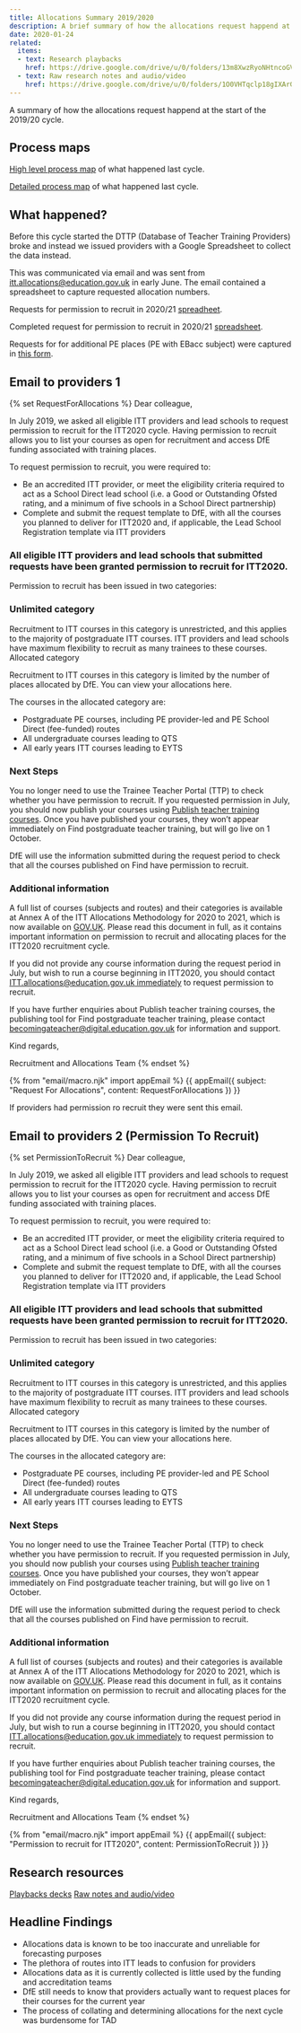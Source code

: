 ```yaml
---
title: Allocations Summary 2019/2020
description: A brief summary of how the allocations request happend at the start of the 2019/20 cycle.
date: 2020-01-24
related:
  items:
  - text: Research playbacks
    href: https://drive.google.com/drive/u/0/folders/13m8XwzRyoNHtncoGVsomBhFMJaSSrMpZ
  - text: Raw research notes and audio/video
    href: https://drive.google.com/drive/u/0/folders/1O0VHTqclp18gIXArG1a-I5FsSdUAusEy
---
```

A summary of how the allocations request happend at the start of the 2019/20 cycle.

## Process maps

[High level process map](https://docs.google.com/drawings/d/1nj1xNt6sY8fXA_dNcFnDpi_wu5mvZhUzoUpQtZb0pIw/edit) of what happened last cycle. 

[Detailed process map](https://docs.google.com/drawings/d/1WxN1dtugXdIX_xwGRfSqzoDWawgz0LubA2e2hwe5FnE/edit) of what happened last cycle.

## What happened?

Before this cycle started the DTTP (Database of Teacher Training Providers) broke and instead we issued providers with a Google Spreadsheet to collect the data instead. 

This was communicated via email and was sent from itt.allocations@education.gov.uk in early June. The email contained a spreadsheet to capture requested allocation numbers.

Requests for permission to recruit in 2020/21 [spreadheet](https://drive.google.com/open?id=14gIFMljWyXW9Ys2E84Eg4cBQGUGzxhYd).

Completed request for permission to recruit in 2020/21 [spreadsheet](https://drive.google.com/open?id=1C1SpBWpvAy8guE6TUdRqmt9e12RzuVmQ).

Requests for for additional PE places (PE with EBacc subject) were captured in [this form](https://drive.google.com/open?id=1vg8lo_59kpXDRw6aWfuFjJWzXQ0driok).

## Email to providers 1

{% set RequestForAllocations %}
Dear colleague,

In July 2019, we asked all eligible ITT providers and lead schools to request permission to recruit for the ITT2020 cycle. Having permission to recruit allows you to list your courses as open for recruitment and access DfE funding associated with training places.

To request permission to recruit, you were required to:

* Be an accredited ITT provider, or meet the eligibility criteria required to act as a School Direct lead school (i.e. a Good or Outstanding Ofsted rating, and a minimum of five schools in a School Direct partnership)
* Complete and submit the request template to DfE, with all the courses you planned to deliver for ITT2020 and, if applicable, the Lead School Registration template via ITT providers

### All eligible ITT providers and lead schools that submitted requests have been granted permission to recruit for ITT2020.

Permission to recruit has been issued in two categories: 

### Unlimited category

Recruitment to ITT courses in this category is unrestricted, and this applies to the majority of postgraduate ITT courses. ITT providers and lead schools have maximum flexibility to recruit as many trainees to these courses.
Allocated category

Recruitment to ITT courses in this category is limited by the number of places allocated by DfE. You can view your allocations here.

The courses in the allocated category are:

* Postgraduate PE courses, including PE provider-led and PE School Direct (fee-funded) routes
* All undergraduate courses leading to QTS
* All early years ITT courses leading to EYTS

### Next Steps

You no longer need to use the Trainee Teacher Portal (TTP) to check whether you have permission to recruit. If you requested permission in July, you should now publish your courses using [Publish teacher training courses](https://interactions.signin.education.gov.uk/133e7c2e-0119-4cee-bace-41e22aec5f0f/usernamepassword?clientid=bats&redirect_uri=https://publish-teacher-training-courses.education.gov.uk/auth/cb). Once you have published your courses, they won’t appear immediately on Find postgraduate teacher training, but will go live on 1 October.

DfE will use the information submitted during the request period to check that all the courses published on Find have permission to recruit.

### Additional information

A full list of courses (subjects and routes) and their categories is available at Annex A of the ITT Allocations Methodology for 2020 to 2021, which is now available on [GOV.​UK](https://www.gov.uk/government/publications/requesting-initial-teacher-training-places-2020-to-2021). Please read this document in full, as it contains important information on permission to recruit and allocating places for the ITT2020 recruitment cycle.

If you did not provide any course information during the request period in July, but wish to run a course beginning in ITT2020, you should contact [ITT.allocations@education.gov.uk immediately](mailto:ITT.allocations@education.gov.uk) to request permission to recruit.

If you have further enquiries about Publish teacher training courses, the publishing tool for Find postgraduate teacher training, please contact [becomingateacher@digital.education.gov.uk](mailto:becomingateacher@digital.education.gov.uk) for information and support.

Kind regards,

Recruitment and Allocations Team
{% endset %}

{% from "email/macro.njk" import appEmail %}
{{ appEmail({
  subject: "Request For Allocations",
  content: RequestForAllocations
}) }}

If providers had permission ro recruit they were sent this email.

## Email to providers 2 (Permission To Recruit) 

{% set PermissionToRecruit %}
Dear colleague,

In July 2019, we asked all eligible ITT providers and lead schools to request permission to recruit for the ITT2020 cycle. Having permission to recruit allows you to list your courses as open for recruitment and access DfE funding associated with training places.

To request permission to recruit, you were required to:

* Be an accredited ITT provider, or meet the eligibility criteria required to act as a School Direct lead school (i.e. a Good or Outstanding Ofsted rating, and a minimum of five schools in a School Direct partnership)
* Complete and submit the request template to DfE, with all the courses you planned to deliver for ITT2020 and, if applicable, the Lead School Registration template via ITT providers

### All eligible ITT providers and lead schools that submitted requests have been granted permission to recruit for ITT2020.

Permission to recruit has been issued in two categories: 

### Unlimited category

Recruitment to ITT courses in this category is unrestricted, and this applies to the majority of postgraduate ITT courses. ITT providers and lead schools have maximum flexibility to recruit as many trainees to these courses.
Allocated category

Recruitment to ITT courses in this category is limited by the number of places allocated by DfE. You can view your allocations here.

The courses in the allocated category are:

* Postgraduate PE courses, including PE provider-led and PE School Direct (fee-funded) routes
* All undergraduate courses leading to QTS
* All early years ITT courses leading to EYTS

### Next Steps

You no longer need to use the Trainee Teacher Portal (TTP) to check whether you have permission to recruit. If you requested permission in July, you should now publish your courses using [Publish teacher training courses](https://interactions.signin.education.gov.uk/133e7c2e-0119-4cee-bace-41e22aec5f0f/usernamepassword?clientid=bats&redirect_uri=https://publish-teacher-training-courses.education.gov.uk/auth/cb). Once you have published your courses, they won’t appear immediately on Find postgraduate teacher training, but will go live on 1 October.

DfE will use the information submitted during the request period to check that all the courses published on Find have permission to recruit.

### Additional information

A full list of courses (subjects and routes) and their categories is available at Annex A of the ITT Allocations Methodology for 2020 to 2021, which is now available on [GOV.​UK](https://www.gov.uk/government/publications/requesting-initial-teacher-training-places-2020-to-2021). Please read this document in full, as it contains important information on permission to recruit and allocating places for the ITT2020 recruitment cycle.

If you did not provide any course information during the request period in July, but wish to run a course beginning in ITT2020, you should contact [ITT.allocations@education.gov.uk immediately](mailto:ITT.allocations@education.gov.uk) to request permission to recruit.

If you have further enquiries about Publish teacher training courses, the publishing tool for Find postgraduate teacher training, please contact [becomingateacher@digital.education.gov.uk](mailto:becomingateacher@digital.education.gov.uk) for information and support.

Kind regards,

Recruitment and Allocations Team
{% endset %}

{% from "email/macro.njk" import appEmail %}
{{ appEmail({
  subject: "Permission to recruit for ITT2020",
  content: PermissionToRecruit
}) }}

## Research resources
[Playbacks decks](https://drive.google.com/drive/u/0/folders/13m8XwzRyoNHtncoGVsomBhFMJaSSrMpZ)
[Raw notes and audio/video](https://drive.google.com/drive/u/0/folders/1O0VHTqclp18gIXArG1a-I5FsSdUAusEy)

## Headline Findings

* Allocations data is known to be too inaccurate and unreliable for forecasting purposes
* The plethora of routes into ITT leads to confusion for providers 
* Allocations data as it is currently collected is little used by the funding and accreditation teams 
* DfE still needs to know that providers actually want to request places for their courses for the current year
* The process of collating and determining allocations for the next cycle was burdensome for TAD

